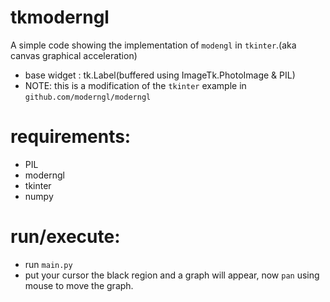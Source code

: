 # tkmoderngl
A simple code showing the implementation of `modengl` in `tkinter`.(aka canvas graphical acceleration)

- base widget : tk.Label(buffered using ImageTk.PhotoImage & PIL)
- NOTE: this is a modification of the `tkinter` example in `github.com/moderngl/moderngl`


# requirements:
- PIL
- moderngl
- tkinter
- numpy

# run/execute:
- run `main.py`
- put your cursor the black region and a graph will appear, now `pan` using mouse to move the graph.
